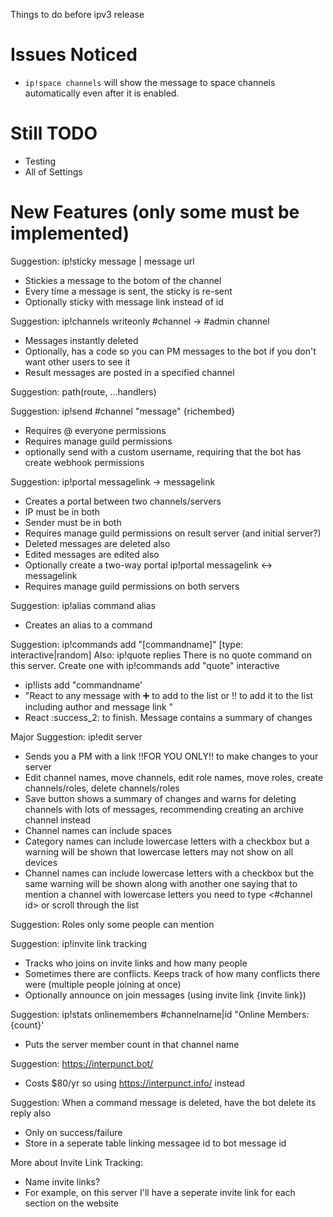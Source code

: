 Things to do before ipv3 release

# Issues Noticed

-   `ip!space channels` will show the message to space channels automatically
    even after it is enabled.

# Still TODO

-   Testing
-   All of Settings

# New Features (only some must be implemented)

Suggestion: ip!sticky message | message url

-   Stickies a message to the botom of the channel
-   Every time a message is sent, the sticky is re-sent
-   Optionally sticky with message link instead of id

Suggestion: ip!channels writeonly #channel -> #admin channel

-   Messages instantly deleted
-   Optionally, has a code so you can PM messages to the bot if you don't want
    other users to see it
-   Result messages are posted in a specified channel

Suggestion: path(route, ...handlers)

Suggestion: ip!send #channel "message" {richembed}

-   Requires @ everyone permissions
-   Requires manage guild permissions
-   optionally send with a custom username, requiring that the bot has create
    webhook permissions

Suggestion: ip!portal messagelink -> messagelink

-   Creates a portal between two channels/servers
-   IP must be in both
-   Sender must be in both
-   Requires manage guild permissions on result server (and initial server?)
-   Deleted messages are deleted also
-   Edited messages are edited also
-   Optionally create a two-way portal ip!portal messagelink <-> messagelink
-   Requires manage guild permissions on both servers

Suggestion: ip!alias command alias

-   Creates an alias to a command

Suggestion: ip!commands add "[commandname]" [type: interactive|random] Also:
ip!quote replies There is no quote command on this server. Create one with
ip!commands add "quote" interactive

-   ip!lists add "commandname'
-   "React to any message with :heavy_plus_sign: to add to the list or
    :bangbang: to add it to the list including author and message link "
-   React :success_2: to finish. Message contains a summary of changes

Major Suggestion: ip!edit server

-   Sends you a PM with a link !!FOR YOU ONLY!! to make changes to your server
-   Edit channel names, move channels, edit role names, move roles, create
    channels/roles, delete channels/roles
-   Save button shows a summary of changes and warns for deleting channels with
    lots of messages, recommending creating an archive channel instead
-   Channel names can include spaces
-   Category names can include lowercase letters with a checkbox but a warning
    will be shown that lowercase letters may not show on all devices
-   Channel names can include lowercase letters with a checkbox but the same
    warning will be shown along with another one saying that to mention a
    channel with lowercase letters you need to type <#channel id> or scroll
    through the list

Suggestion: Roles only some people can mention

Suggestion: ip!invite link tracking

-   Tracks who joins on invite links and how many people
-   Sometimes there are conflicts. Keeps track of how many conflicts there were
    (multiple people joining at once)
-   Optionally announce on join messages (using invite link {invite link})

Suggestion: ip!stats onlinemembers #channelname|id "Online Members: {count}'

-   Puts the server member count in that channel name

Suggestion: https://interpunct.bot/

-   Costs \$80/yr so using https://interpunct.info/ instead

Suggestion: When a command message is deleted, have the bot delete its reply
also

-   Only on success/failure
-   Store in a seperate table linking messagee id to bot message id

More about Invite Link Tracking:

-   Name invite links?
-   For example, on this server I'll have a seperate invite link for each
    section on the website
